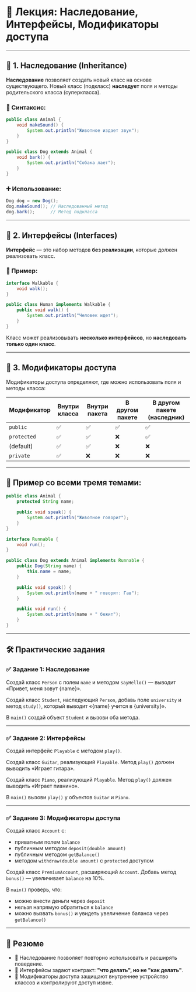 
# 📘 Лекция: Наследование, Интерфейсы, Модификаторы доступа

---

## 🔹 1. Наследование (Inheritance)

**Наследование** позволяет создать новый класс на основе существующего. Новый класс (подкласс) **наследует** поля и методы родительского класса (суперкласса).

### 📌 Синтаксис:

```java
public class Animal {
    void makeSound() {
        System.out.println("Животное издает звук");
    }
}

public class Dog extends Animal {
    void bark() {
        System.out.println("Собака лает");
    }
}
```

### ➕ Использование:

```java
Dog dog = new Dog();
dog.makeSound(); // Наследованный метод
dog.bark();      // Метод подкласса
```

---

## 🔹 2. Интерфейсы (Interfaces)

**Интерфейс** — это набор методов **без реализации**, которые должен реализовать класс.

### 📌 Пример:

```java
interface Walkable {
    void walk();
}

public class Human implements Walkable {
    public void walk() {
        System.out.println("Человек идет");
    }
}
```

Класс может реализовывать **несколько интерфейсов**, но **наследовать только один класс**.

---

## 🔹 3. Модификаторы доступа

Модификаторы доступа определяют, где можно использовать поля и методы класса:

| Модификатор     | Внутри класса | Внутри пакета | В другом пакете | В другом пакете (наследник) |
|----------------|----------------|----------------|-------------------|------------------------------|
| `public`       | ✅              | ✅              | ✅                 | ✅                            |
| `protected`    | ✅              | ✅              | ❌                 | ✅                            |
| (default)      | ✅              | ✅              | ❌                 | ❌                            |
| `private`      | ✅              | ❌              | ❌                 | ❌                            |

---

## 🧠 Пример со всеми тремя темами:

```java
public class Animal {
    protected String name;

    public void speak() {
        System.out.println("Животное говорит");
    }
}

interface Runnable {
    void run();
}

public class Dog extends Animal implements Runnable {
    public Dog(String name) {
        this.name = name;
    }

    public void speak() {
        System.out.println(name + " говорит: Гав");
    }

    public void run() {
        System.out.println(name + " бежит");
    }
}
```

---

## 🛠 Практические задания

### ✅ Задание 1: Наследование

Создай класс `Person` с полем `name` и методом `sayHello()` — выводит «Привет, меня зовут {name}».

Создай класс `Student`, наследующий `Person`, добавь поле `university` и метод `study()`, который выводит «{name} учится в {university}».

В `main()` создай объект `Student` и вызови оба метода.

---

### ✅ Задание 2: Интерфейсы

Создай интерфейс `Playable` с методом `play()`.

Создай класс `Guitar`, реализующий `Playable`. Метод `play()` должен выводить «Играет гитара».

Создай класс `Piano`, реализующий `Playable`. Метод `play()` должен выводить «Играет пианино».

В `main()` вызови `play()` у объектов `Guitar` и `Piano`.

---

### ✅ Задание 3: Модификаторы доступа

Создай класс `Account` с:
- приватным полем `balance`
- публичным методом `deposit(double amount)`
- публичным методом `getBalance()`
- методом `withdraw(double amount)` с `protected` доступом

Создай класс `PremiumAccount`, расширяющий `Account`. Добавь метод `bonus()` — увеличивает `balance` на 10%.

В `main()` проверь, что:
- можно внести деньги через `deposit`
- нельзя напрямую обратиться к `balance`
- можно вызвать `bonus()` и увидеть увеличение баланса через `getBalance()`

---

## 🧾 Резюме

- 🔸 Наследование позволяет повторно использовать и расширять поведение.
- 🔸 Интерфейсы задают контракт: **"что делать", но не "как делать"**.
- 🔸 Модификаторы доступа защищают внутреннее устройство классов и контролируют доступ извне.

